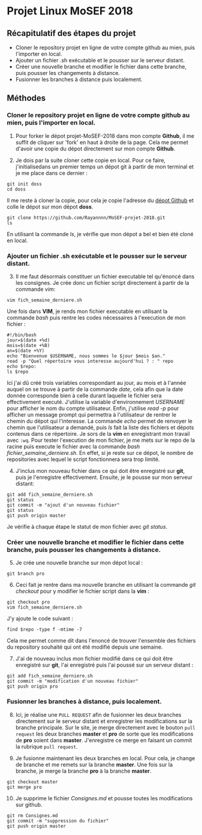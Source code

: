 # Projet Linux MoSEF 2018

## Récapitulatif des étapes du projet
- Cloner le repository projet en ligne de votre compte github au mien, puis l'importer en local.
- Ajouter un fichier .sh exécutable et le pousser sur le serveur distant.
- Créer une nouvelle branche et modifier le fichier dans cette branche, puis pousser les changements à distance.
- Fusionner les branches à distance puis localement.

## Méthodes

### Cloner le repository projet en ligne de votre compte github au mien, puis l'importer en local.

1. Pour forker le dépot projet-MoSEF-2018 dans mon compte **Github**, il me suffit
de cliquer sur 'fork' en haut à droite de la page. Cela me permet d'avoir une copie du dépot directement sur mon compte **Github**.

2. Je dois par la suite cloner cette copie en local. Pour ce faire, j'initialisedans un premier temps un dépot git à partir de mon terminal et je me place dans ce dernier :

```
git init doss
cd doss
``` 
Il me reste à cloner la copie, pour cela je copie l'adresse du [dépot Github](https://github.com/Rayannnn/MoSEF-projet-2018.git) et colle le dépot sur mon dépot **doss**.

```
git clone https://github.com/Rayannnn/MoSEF-projet-2018.git
ls 
``` 
En utilisant la commande *ls*, je vérifie que mon dépot a bel et bien été cloné en local. 

### Ajouter un fichier .sh exécutable et le pousser sur le serveur distant.

3. Il me faut désormais constituer un fichier executable tel qu'énoncé dans les consignes. Je crée donc un fichier script  directement à partir de la commande *vim*:

```
vim fich_semaine_derniere.sh
```
Une fois dans **VIM**, je rends mon fichier executable en utilisant la commande *bash* puis rentre les codes nécessaires à l'execution de mon fichier :

```
#!/bin/bash
jour=$(date +%d)
mois=$(date +%B)
an=$(date +%Y)
echo "Bienvenue $USERNAME, nous sommes le $jour $mois $an."
read -p "Quel répertoire vous interesse aujourd'hui ? : " repo
echo $repo:
ls $repo
```

Ici j'ai dû créé trois variables correspondant au jour, au mois et à l'année auquel on se trouve à partir de la commande *date*,
cela afin que la date donnée corresponde bien à celle durant laquelle le fichier sera effectivement executé.
J'utilise la variable d'environnement *USERNAME* pour afficher le nom du compte utilisateur. 
Enfin, j'utilise *read -p* pour afficher un message prompt qui permettra à l'utilisateur de rentrer le chemin du dépot qui l'interesse. 
La commande *echo* permet de renvoyer le chemin que l'utilisateur a demandé, puis *ls* fait la liste des fichiers et dépots contenus 
dans ce répertoire.  Je sors de la **vim** en enregistrant mon travail avec `:wq`. Pour tester l'execution de mon fichier, je me mets
sur le repo de la racine puis execute le fichier avec la commande *bash fichier_semaine_derniere.sh*. En effet, si je reste sur ce dépot, le nombre de repositories avec lequel le script fonctionnera sera trop limité.  


4. J'inclus mon nouveau fichier dans ce qui doit être enregistré sur **git**, puis je l'enregistre effectivement. Ensuite, je le pousse sur mon serveur distant: 

```
git add fich_semaine_derniere.sh
git status
git commit -m "ajout d'un nouveau fichier"
git status
git push origin master
```
Je vérifie à chaque étape le statut de mon fichier avec *git status*.

### Créer une nouvelle branche et modifier le fichier dans cette branche, puis pousser les changements à distance.

5. Je crée une nouvelle branche sur mon dépot local :

```
git branch pro
```
6. Ceci fait je rentre dans ma nouvelle branche en utilisant la commande *git checkout* pour y modifier le fichier script dans la **vim** :

```
git checkout pro
vim fich_semaine_derniere.sh
``` 

J'y ajoute le code suivant :

```
find $repo -type f -mtime -7
```
Cela me permet comme dit dans l'enoncé de trouver l'ensemble des fichiers du repository souhaité qui ont été modifié depuis une semaine.

7. J'ai de nouveau inclus mon fichier modifié dans ce qui doit être enregistré sur **git**, l'ai enregistré puis l'ai poussé sur un serveur distant :

```
git add fich_semaine_derniere.sh
git commit -m "modification d'un nouveau fichier"
git push origin pro
```
### Fusionner les branches à distance, puis localement.

8. Ici, je réalise une `PULL REQUEST` afin de fusionner les deux branches directement sur le serveur distant et enregistrer les modifications sur la branche principale. 
Sur le site, je merge directement avec le bouton `pull request` les deux branches **master** et **pro** de sorte que les modifications de **pro** soient dans **master**.
J'enregistre ce merge en faisant un commit la rubrique `pull request`.

9. Je fusionne maintenant les deux branches en local. Pour cela, je change de branche et me remets sur la branche **master**.
Une fois sur la branche, je merge la branche **pro** à la branche **master**.
```
git checkout master
git merge pro
```

10. Je supprime le fichier *Consignes.md* et pousse toutes les modifications sur github.

```
git rm Consignes.md
git commit -m "suppression du fichier"
git push origin master
```
